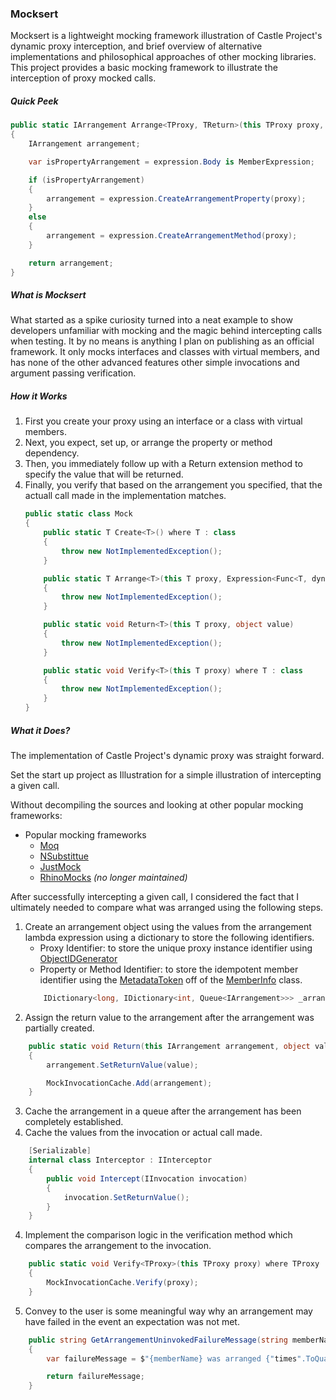 ### Mocksert

Mocksert is a lightweight mocking framework illustration of Castle Project's dynamic proxy interception, and brief overview of alternative implementations and philosophical approaches of other mocking libraries.  This project provides a basic mocking framework to illustrate the interception of proxy mocked calls.

##### Quick Peek
```csharp
public static IArrangement Arrange<TProxy, TReturn>(this TProxy proxy, Expression<Func<TProxy, TReturn>> expression)
{
	IArrangement arrangement;

	var isPropertyArrangement = expression.Body is MemberExpression;

	if (isPropertyArrangement)
	{
		arrangement = expression.CreateArrangementProperty(proxy);
	}
	else
	{
		arrangement = expression.CreateArrangementMethod(proxy);
	}

	return arrangement;
}
```

##### What is Mocksert
What started as a spike curiosity turned into a neat example to show developers unfamiliar with mocking and the magic behind intercepting calls when testing.  It by no means is anything
I plan on publishing as an official framework.  It only mocks interfaces and classes with virtual members, and has none of the other advanced features other simple invocations and argument passing verification.

##### How it Works
1. First you create your proxy using an interface or a class with virtual members.
2. Next, you expect, set up, or arrange the property or method dependency.
3. Then, you immediately follow up with a Return extension method to specify the value that will be returned.
4. Finally, you verify that based on the arrangement you specified, that the actuall call made in the implementation matches.
    ```csharp
    public static class Mock
    {
        public static T Create<T>() where T : class
        {
            throw new NotImplementedException();
        }

        public static T Arrange<T>(this T proxy, Expression<Func<T, dynamic>> expression)
        {
            throw new NotImplementedException();
        }

        public static void Return<T>(this T proxy, object value)
        {
            throw new NotImplementedException();
        }

        public static void Verify<T>(this T proxy) where T : class
        {
            throw new NotImplementedException();
        }
    }
    ```
##### What it Does?

The implementation of Castle Project's dynamic proxy was straight forward.

Set the start up project as Illustration for a simple illustration of intercepting a given call.

Without decompiling the sources and looking at other popular mocking frameworks:
  * Popular mocking frameworks
    * [Moq](https://github.com/Moq/moq4/wiki/Quickstart)
    * [NSubstittue](http://nsubstitute.github.io)
    * [JustMock](https://www.telerik.com/products/mocking.aspx)
    * [RhinoMocks](https://hibernatingrhinos.com/oss/rhino-mocks) *(no longer maintained)*

After successfully intercepting a given call, I considered the fact that I ultimately needed to compare what was arranged using the following steps.
1. Create an arrangement object using the values from the arrangement lambda expression using a dictionary to store the following identifiers.
    *  Proxy Identifier: to store the unique proxy instance identifier using [ObjectIDGenerator](https://msdn.microsoft.com/en-us/library/system.runtime.serialization.objectidgenerator(v=vs.110).aspx)
    *  Property or Method Identifier: to store the idempotent member identifier using the [MetadataToken](https://msdn.microsoft.com/en-us/library/system.reflection.memberinfo.metadatatoken(v=vs.110).aspx) off of the [MemberInfo](https://msdn.microsoft.com/en-us/library/system.reflection.memberinfo(v=vs.110).aspx) class.
    ```csharp
        IDictionary<long, IDictionary<int, Queue<IArrangement>>> _arrangementQueue;
    ```
2. Assign the return value to the arrangement after the arrangement was partially created.
```csharp
    public static void Return(this IArrangement arrangement, object value)
    {
        arrangement.SetReturnValue(value);

        MockInvocationCache.Add(arrangement);
    }
```
3. Cache the arrangement in a queue after the arrangement has been completely established.
3. Cache the values from the invocation or actual call made.
```csharp
    [Serializable]
    internal class Interceptor : IInterceptor
    {
        public void Intercept(IInvocation invocation)
        {
            invocation.SetReturnValue();
        }
    }
```
4. Implement the comparison logic in the verification method which compares the arrangement to the invocation.
```csharp
    public static void Verify<TProxy>(this TProxy proxy) where TProxy : class
    {
        MockInvocationCache.Verify(proxy);
    }
```
5. Convey to the user is some meaningful way why an arrangement may have failed in the event an expectation was not met.
```csharp
    public string GetArrangementUninvokedFailureMessage(string memberName, int arrangementCount, int invocationCount)
    {
        var failureMessage = $"{memberName} was arranged {"times".ToQuantity(arrangementCount)}, but was called {"times".ToQuantity(invocationCount)}.";

        return failureMessage;
    }
```